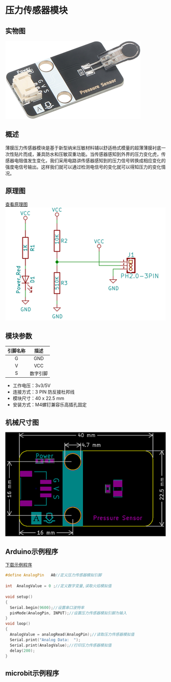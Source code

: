 # 压力传感器模块

## 实物图

![实物图](pressure_sensor/pressure_sensor_module.png)

## 概述

​		薄膜压力传感器模块是基于新型纳米压敏材料辅以舒适杨式模量的超薄薄膜衬底一次性贴片而成，兼具防水和压敏双重功能。当传感器感知到外界的压力变化虎，传感器电阻值发生变化，我们采用电路讲传感器感知到的压力信号转换成相应变化的强度电信号输出。这样我们就可以通过检测电信号的变化就可以得知压力的变化情况。

## 原理图
 [查看原理图](pressure_sensor/Pressure_Sensor.pdf) 
![原理图](pressure_sensor/pressure_sensor_module_schematic.png)

## 模块参数

| 引脚名称 |   描述   |
| :------: | :------: |
|    G     |   GND    |
|    V     |   VCC    |
|    S     | 数字引脚 |
- 工作电压：3v3/5V
- 连接方式：3 PIN 防反接杜邦线
- 模块尺寸：40 x 22.5 mm
- 安装方式：M4螺钉兼容乐高插孔固定

## 机械尺寸图

![机械尺寸图](pressure_sensor/pressure_sensor_module_assembly.png)

## Arduino示例程序

[下载示例程序](pressure_sensor/pressure_sensor.zip)

```c++
#define AnalogPin   A0//定义压力传感器模拟引脚

int  AnalogValue = 0 ;//定义数字变量,读取火焰模拟值

void setup()
{
  Serial.begin(9600);//设置串口波特率
  pinMode(AnalogPin, INPUT);//设置压力传感器模拟引脚为输入
}
void loop()
{
  AnalogValue = analogRead(AnalogPin);//读取压力传感器模拟值
  Serial.print("Analog Data:  ");
  Serial.print(AnalogValue);//打印压力传感器模拟值
  delay(200);
}
```

## microbit示例程序

